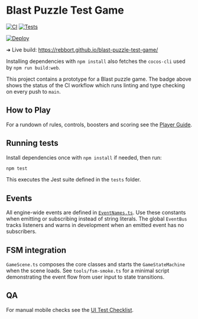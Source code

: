 # Blast Puzzle Test Game

[![CI](https://github.com/rebbort/blast-puzzle-test-game/actions/workflows/build.yml/badge.svg)](https://github.com/rebbort/blast-puzzle-test-game/actions/workflows/build.yml)
[![Tests](https://github.com/rebbort/blast-puzzle-test-game/actions/workflows/build.yml/badge.svg?label=Tests)](https://github.com/rebbort/blast-puzzle-test-game/actions/workflows/build.yml)

[![Deploy](https://github.com/rebbort/blast-puzzle-test-game/actions/workflows/gh-pages.yml/badge.svg)](https://github.com/rebbort/blast-puzzle-test-game/actions/workflows/gh-pages.yml) <!-- Badge for Pages deployment workflow -->

➜ Live build: https://rebbort.github.io/blast-puzzle-test-game/ <!-- Link to published web build -->

Installing dependencies with `npm install` also fetches the `cocos-cli` used by `npm run build:web`. <!-- Note about CLI installation and usage -->

This project contains a prototype for a Blast puzzle game. The badge above shows the status of the CI workflow which runs linting and type checking on every push to `main`.

## How to Play

For a rundown of rules, controls, boosters and scoring see the [Player Guide](docs/player-guide.md).

## Running tests

Install dependencies once with `npm install` if needed, then run:

```bash
npm test
```

This executes the Jest suite defined in the `tests` folder.

## Events

All engine-wide events are defined in [`EventNames.ts`](assets/scripts/core/events/EventNames.ts). Use these constants when emitting or subscribing instead of string literals.
The global `EventBus` tracks listeners and warns in development when an emitted event has no subscribers.

## FSM integration

`GameScene.ts` composes the core classes and starts the `GameStateMachine` when the scene loads. See `tools/fsm-smoke.ts` for a minimal script demonstrating the event flow from user input to state transitions.

## QA

For manual mobile checks see the [UI Test Checklist](docs/UI_TEST_CHECKLIST.md).
